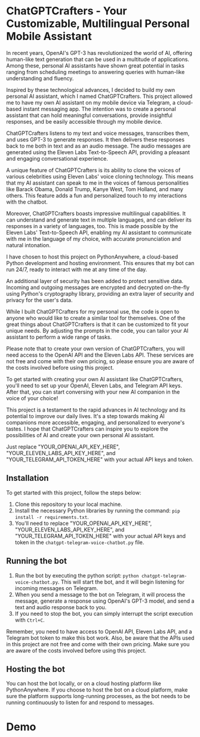 # ChatGPTCrafters - Your Customizable, Multilingual Personal Mobile Assistant

In recent years, OpenAI's GPT-3 has revolutionized the world of AI, offering human-like text generation that can be used in a multitude of applications. Among these, personal AI assistants have shown great potential in tasks ranging from scheduling meetings to answering queries with human-like understanding and fluency.

Inspired by these technological advances, I decided to build my own personal AI assistant, which I named ChatGPTCrafters. This project allowed me to have my own AI assistant on my mobile device via Telegram, a cloud-based instant messaging app. The intention was to create a personal assistant that can hold meaningful conversations, provide insightful responses, and be easily accessible through my mobile device.

ChatGPTCrafters listens to my text and voice messages, transcribes them, and uses GPT-3 to generate responses. It then delivers these responses back to me both in text and as an audio message. The audio messages are generated using the Eleven Labs Text-to-Speech API, providing a pleasant and engaging conversational experience.

A unique feature of ChatGPTCrafters is its ability to clone the voices of various celebrities using Eleven Labs' voice cloning technology. This means that my AI assistant can speak to me in the voices of famous personalities like Barack Obama, Donald Trump, Kanye West, Tom Holland, and many others. This feature adds a fun and personalized touch to my interactions with the chatbot.

Moreover, ChatGPTCrafters boasts impressive multilingual capabilities. It can understand and generate text in multiple languages, and can deliver its responses in a variety of languages, too. This is made possible by the Eleven Labs' Text-to-Speech API, enabling my AI assistant to communicate with me in the language of my choice, with accurate pronunciation and natural intonation.

I have chosen to host this project on PythonAnywhere, a cloud-based Python development and hosting environment. This ensures that my bot can run 24/7, ready to interact with me at any time of the day.

An additional layer of security has been added to protect sensitive data. Incoming and outgoing messages are encrypted and decrypted on-the-fly using Python's cryptography library, providing an extra layer of security and privacy for the user's data.

While I built ChatGPTCrafters for my personal use, the code is open to anyone who would like to create a similar tool for themselves. One of the great things about ChatGPTCrafters is that it can be customized to fit your unique needs. By adjusting the prompts in the code, you can tailor your AI assistant to perform a wide range of tasks.

Please note that to create your own version of ChatGPTCrafters, you will need access to the OpenAI API and the Eleven Labs API. These services are not free and come with their own pricing, so please ensure you are aware of the costs involved before using this project.

To get started with creating your own AI assistant like ChatGPTCrafters, you'll need to set up your OpenAI, Eleven Labs, and Telegram API keys. After that, you can start conversing with your new AI companion in the voice of your choice!

This project is a testament to the rapid advances in AI technology and its potential to improve our daily lives. It's a step towards making AI companions more accessible, engaging, and personalized to everyone's tastes. I hope that ChatGPTCrafters can inspire you to explore the possibilities of AI and create your own personal AI assistant.

Just replace "YOUR_OPENAI_API_KEY_HERE", "YOUR_ELEVEN_LABS_API_KEY_HERE", and "YOUR_TELEGRAM_API_TOKEN_HERE" with your actual API keys and token.

## Installation

To get started with this project, follow the steps below:

1. Clone this repository to your local machine.
2. Install the necessary Python libraries by running the command: `pip install -r requirements.txt`.
3. You'll need to replace "YOUR_OPENAI_API_KEY_HERE", "YOUR_ELEVEN_LABS_API_KEY_HERE", and "YOUR_TELEGRAM_API_TOKEN_HERE" with your actual API keys and token in the `chatgpt-telegram-voice-chatbot.py` file.

## Running the bot

1. Run the bot by executing the python script: `python chatgpt-telegram-voice-chatbot.py`. This will start the bot, and it will begin listening for incoming messages on Telegram.
2. When you send a message to the bot on Telegram, it will process the message, generate a response using OpenAI's GPT-3 model, and send a text and audio response back to you.
3. If you need to stop the bot, you can simply interrupt the script execution with `Ctrl+C`.

Remember, you need to have access to OpenAI API, Eleven Labs API, and a Telegram bot token to make this bot work. Also, be aware that the APIs used in this project are not free and come with their own pricing. Make sure you are aware of the costs involved before using this project.

## Hosting the bot

You can host the bot locally, or on a cloud hosting platform like PythonAnywhere. If you choose to host the bot on a cloud platform, make sure the platform supports long-running processes, as the bot needs to be running continuously to listen for and respond to messages.

# Demo

